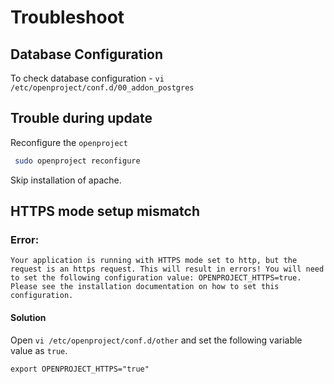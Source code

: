 # Troubleshoot

## Database Configuration

   To check database configuration - `vi /etc/openproject/conf.d/00_addon_postgres`

## Trouble during update

   Reconfigure the `openproject`

``` bash
 sudo openproject reconfigure
```

Skip installation of apache.


## HTTPS mode setup mismatch

### Error:

```
Your application is running with HTTPS mode set to http, but the request is an https request. This will result in errors! You will need to set the following configuration value: OPENPROJECT_HTTPS=true. Please see the installation documentation on how to set this configuration. 
```

#### Solution

Open  `vi /etc/openproject/conf.d/other` and set the following variable value as `true`.

```
export OPENPROJECT_HTTPS="true"
```
